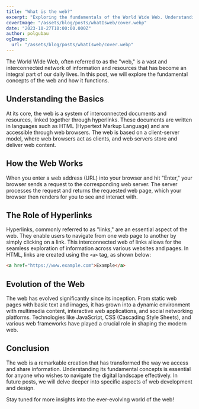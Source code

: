 ```yaml
---
title: "What is the web?"
excerpt: "Exploring the fundamentals of the World Wide Web. Understanding the basics, how it works, the role of hyperlinks, and the evolution of the web."
coverImage: "/assets/blog/posts/whatIsweb/cover.webp"
date: "2023-10-27T10:00:00.000Z"
author: polgubau
ogImage:
  url: "/assets/blog/posts/whatIsweb/cover.webp"
---
```


The World Wide Web, often referred to as the "web," is a vast and interconnected network of information and resources that has become an integral part of our daily lives. In this post, we will explore the fundamental concepts of the web and how it functions.

## Understanding the Basics

At its core, the web is a system of interconnected documents and resources, linked together through hyperlinks. These documents are written in languages such as HTML (Hypertext Markup Language) and are accessible through web browsers. The web is based on a client-server model, where web browsers act as clients, and web servers store and deliver web content.

## How the Web Works

When you enter a web address (URL) into your browser and hit "Enter," your browser sends a request to the corresponding web server. The server processes the request and returns the requested web page, which your browser then renders for you to see and interact with.

## The Role of Hyperlinks

Hyperlinks, commonly referred to as "links," are an essential aspect of the web. They enable users to navigate from one web page to another by simply clicking on a link. This interconnected web of links allows for the seamless exploration of information across various websites and pages.
In HTML, links are created using the `<a>` tag, as shown below:

```html
<a href="https://www.example.com">Example</a>
```

## Evolution of the Web

The web has evolved significantly since its inception. From static web pages with basic text and images, it has grown into a dynamic environment with multimedia content, interactive web applications, and social networking platforms. Technologies like JavaScript, CSS (Cascading Style Sheets), and various web frameworks have played a crucial role in shaping the modern web.

## Conclusion

The web is a remarkable creation that has transformed the way we access and share information. Understanding its fundamental concepts is essential for anyone who wishes to navigate the digital landscape effectively. In future posts, we will delve deeper into specific aspects of web development and design.

Stay tuned for more insights into the ever-evolving world of the web!
